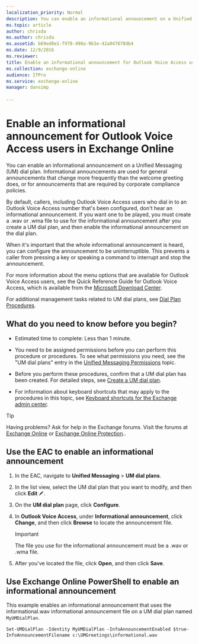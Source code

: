 ```yaml
---
localization_priority: Normal
description: You can enable an informational announcement on a Unified Messaging (UM) dial plan. Informational announcements are used for general announcements that change more frequently than the welcome greeting does, or for announcements that are required by corporate compliance policies.
ms.topic: article
author: chrisda
ms.author: chrisda
ms.assetid: b69ed0e1-f978-498a-963e-42a047678db4
ms.date: 12/9/2016
ms.reviewer: 
title: Enable an informational announcement for Outlook Voice Access users in Exchange Online
ms.collection: exchange-online
audience: ITPro
ms.service: exchange-online
manager: dansimp

---
```


# Enable an informational announcement for Outlook Voice Access users in Exchange Online

You can enable an informational announcement on a Unified Messaging (UM) dial plan. Informational announcements are used for general announcements that change more frequently than the welcome greeting does, or for announcements that are required by corporate compliance policies.

By default, callers, including Outlook Voice Access users who dial in to an Outlook Voice Access number that's been configured, don't hear an informational announcement. If you want one to be played, you must create a .wav or .wma file to use for the informational announcement after you create a UM dial plan, and then enable the informational announcement on the dial plan.

When it's important that the whole informational announcement is heard, you can configure the announcement to be uninterruptible. This prevents a caller from pressing a key or speaking a command to interrupt and stop the announcement.

For more information about the menu options that are available for Outlook Voice Access users, see the Quick Reference Guide for Outlook Voice Access, which is available from the [Microsoft Download Center](https://go.microsoft.com/fwlink/p/?linkId=272767).

For additional management tasks related to UM dial plans, see [Dial Plan Procedures](https://technet.microsoft.com/library/1bda77c8-c4e2-4ae0-a001-76ae029bf843.aspx).

## What do you need to know before you begin?

- Estimated time to complete: Less than 1 minute.

- You need to be assigned permissions before you can perform this procedure or procedures. To see what permissions you need, see the "UM dial plans" entry in the [Unified Messaging Permissions](https://technet.microsoft.com/library/d326c3bc-8f33-434a-bf02-a83cc26a5498.aspx) topic.

- Before you perform these procedures, confirm that a UM dial plan has been created. For detailed steps, see [Create a UM dial plan](../../voice-mail-unified-messaging/connect-voice-mail-system/create-um-dial-plan.md).

- For information about keyboard shortcuts that may apply to the procedures in this topic, see [Keyboard shortcuts for the Exchange admin center](../../accessibility/keyboard-shortcuts-in-admin-center.md).

> [!TIP]
> Having problems? Ask for help in the Exchange forums. Visit the forums at [Exchange Online](https://go.microsoft.com/fwlink/p/?linkId=267542) or [Exchange Online Protection](https://go.microsoft.com/fwlink/p/?linkId=285351)..

## Use the EAC to enable an informational announcement

1. In the EAC, navigate to **Unified Messaging** \> **UM dial plans**.

2. In the list view, select the UM dial plan that you want to modify, and then click **Edit** ![Edit icon](../../media/ITPro_EAC_EditIcon.gif).

3. On the **UM dial plan** page, click **Configure**.

4. In **Outlook Voice Access**, under **Informational announcement**, click **Change**, and then click **Browse** to locate the announcement file.

    > [!IMPORTANT]
    > The file you use for the informational announcement must be a .wav or .wma file.

5. After you've located the file, click **Open**, and then click **Save**.

## Use Exchange Online PowerShell to enable an informational announcement

This example enables an informational announcement that uses the informational.wav informational announcement file on a UM dial plan named `MyUMDialPlan`.

```
Set-UMDialPlan -Identity MyUMDialPlan -InfoAnnouncementEnabled $true-InfoAnnouncementFilename c:\UMGreetings\informational.wav
```
